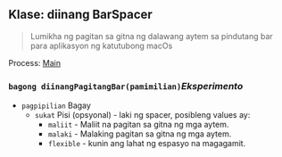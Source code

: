 ## Klase: diinang BarSpacer

> Lumikha ng pagitan sa gitna ng dalawang aytem sa pindutang bar para aplikasyon ng katutubong macOs

Process: [Main](../tutorial/application-architecture.md#main-and-renderer-processes)

### `bagong diinangPagitangBar(pamimilian)`*Eksperimento*

* `pagpipilian` Bagay 
  * `sukat` Pisi (opsyonal) - laki ng spacer, posibleng values ay: 
    * `maliit` - Maliit na pagitan sa gitna ng mga aytem.
    * `malaki` - Malaking pagitan sa gitna ng mga aytem.
    * `flexible` - kunin ang lahat ng espasyo na magagamit.